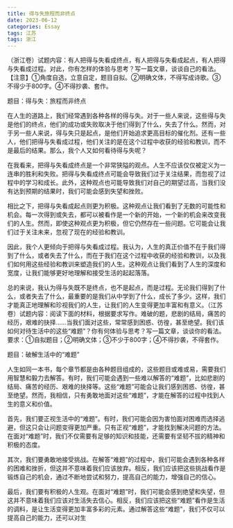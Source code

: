 ```yaml
---
title: 得与失旅程而非终点
date: 2023-06-12
categories: Essay
tags: 江苏
tags: 浙江
---
```




（浙江卷）试题内容：有人把得与失看成终点，有人把得与失看成起点，有人把得与失看成过程。对此，你有怎样的体验与思考？写一篇文章，谈谈自己的看法。【注意】①角度自选，立意自定，题目自拟。②明确文体，不得写成诗歌。③不得少于800字。④不得抄袭、套作。

题目：得与失：旅程而非终点

在人生的道路上，我们经常遇到各种各样的得与失。对于一些人来说，这些得与失是他们的终点，他们的成功或失败取决于他们得到了什么，失去了什么。然而，对于另一些人来说，得与失只是起点，是他们开始追求更高目标的催化剂。还有一些人，他们把得与失看成过程，他们关注的是在这个过程中收获的经验和教训，而不是最后的结果。那么，我个人又如何看待得与失呢？

在我看来，把得与失看成终点是一个非常狭隘的观点。人生不应该仅仅被定义为一连串的胜利和失败。把得与失看成终点可能会导致我们过于关注结果，而忽视了过程中的学习和成长。此外，这种观点也可能导致我们对自己的期望过高，当我们没有达到预期的结果时，我们可能会感到失望和挫败。

相比之下，把得与失看成起点则更为积极。这种观点让我们看到了无数的可能性和机会。每一次得到或失去，都可以被看作是一个新的开始，一个新的机会来改变我们的人生。然而，即使这种观点更为积极，但它仍然存在一些问题。它可能会让我们过于关注未来，忽视了现在的经验和教训。

因此，我个人更倾向于把得与失看成过程。我认为，人生的真正价值不在于我们得到了什么，或者失去了什么，而在于我们在这个过程中收获的经验和教训，以及我们如何用这些经验和教训来塑造我们的人生。这种观点让我们看到了人生的深度和宽度，让我们能够更好地理解和接受生活的起起落落。

总的来说，我认为得与失既不是终点，也不是起点，而是过程。无论我们得到了什么，或者失去了什么，最重要的是我们从中学到了什么，成长了多少。这样，我们才能真正地理解和珍视我们的人生，让我们的人生变得更加丰富和有意义。（江苏卷）试题内容：阅读下面的材料，根据要求写作。难破的题，悲剧的结局，痛苦的经历，艰难的抉择……当我们面对这些，常常感到困惑、彷徨，甚至绝望。我们该如何对待生活中的这些“难题”？你有何体验与思考？写一篇文章，谈谈你的看法。要求：①自拟题目；②明确文体；③不少于800字；④不得抄袭，不得套作。

题目：破解生活中的“难题”

人生如同一本书，每个章节都是由各种题目组成的，这些题目或难或易，需要我们用智慧和毅力去解答。有时，我们可能会遇到一些难以解答的“难题”，比如悲剧的结局、痛苦的经历、艰难的抉择等。这些“难题”可能会让我们感到困惑、彷徨，甚至绝望。然而，我相信，只有勇敢地面对这些“难题”，才能在解答的过程中找到人生的意义和价值。

首先，我们要正视生活中的“难题”。有时，我们可能会因为害怕面对困难而选择逃避，但这只会让问题变得更加严重。只有正视“难题”，才能找到解决问题的方法。在面对“难题”时，我们不仅需要有足够的知识和技能，还需要有坚韧不拔的精神和积极的态度。

其次，我们要勇敢地接受挑战。在解答“难题”的过程中，我们可能会遇到各种各样的困难和挫折，但这并不意味着我们应该放弃。相反，我们应该把这些挑战看作是锻炼自己的机会，通过不断地尝试和努力，提高自己的能力，增强自己的信心。

最后，我们要有积极的人生观。在面对“难题”时，我们可能会感到绝望和失望，但这并不意味着我们应该对生活失去信心。相反，我们应该把这些“难题”看作是生活的调料，是让生活变得更加丰富多彩的元素。通过解答这些“难题”，我们不仅可以提高自己的能力，还可以对生